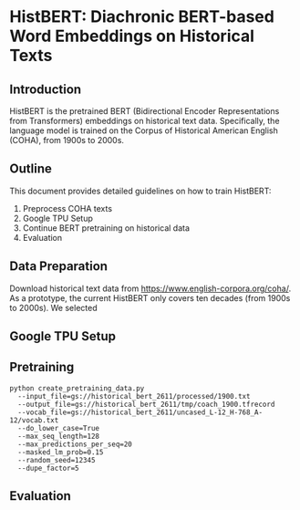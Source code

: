 # HistBERT: Diachronic BERT-based Word Embeddings on Historical Texts

## Introduction

HistBERT is the pretrained BERT (Bidirectional Encoder Representations from Transformers) embeddings on historical text data. Specifically, the language model is trained on the Corpus of Historical American English (COHA), from 1900s to 2000s.

## Outline

This document provides detailed guidelines on how to train HistBERT:

1. Preprocess COHA texts
2. Google TPU Setup
3. Continue BERT pretraining on historical data
4. Evaluation

## Data Preparation

Download historical text data from https://www.english-corpora.org/coha/. As a prototype, the current HistBERT only covers ten decades (from 1900s to 2000s). We selected

## Google TPU Setup

## Pretraining

```
python create_pretraining_data.py 
  --input_file=gs://historical_bert_2611/processed/1900.txt 
  --output_file=gs://historical_bert_2611/tmp/coach_1900.tfrecord 
  --vocab_file=gs://historical_bert_2611/uncased_L-12_H-768_A-12/vocab.txt 
  --do_lower_case=True 
  --max_seq_length=128  
  --max_predictions_per_seq=20 
  --masked_lm_prob=0.15 
  --random_seed=12345  
  --dupe_factor=5
```

## Evaluation
